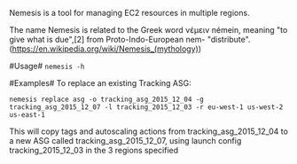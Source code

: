 Nemesis is a tool for managing EC2 resources in multiple regions.

The name Nemesis is related to the Greek word νέμειν némein, meaning "to give what is due",[2] from Proto-Indo-European nem- "distribute". (https://en.wikipedia.org/wiki/Nemesis_(mythology))

#Usage#
`nemesis -h`

#Examples#
To replace an existing Tracking ASG:
```
nemesis replace asg -o tracking_asg_2015_12_04 -g tracking_asg_2015_12_07 -l tracking_2015_12_03 -r eu-west-1 us-west-2 us-east-1
```
This will copy tags and autoscaling actions from tracking_asg_2015_12_04 to a new ASG called tracking_asg_2015_12_07, using launch config tracking_2015_12_03 in the 3 regions specified
